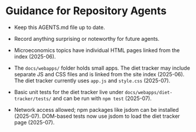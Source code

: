 # Guidance for Repository Agents

- Keep this AGENTS.md file up to date.
- Record anything surprising or noteworthy for future agents.
- Microeconomics topics have individual HTML pages linked from the index (2025-06).
- The `docs/webapps/` folder holds small apps. The diet tracker may include separate JS and CSS files and is linked from the site index (2025-06). The diet tracker currently uses `app.js` and `style.css` (2025-07).
- Basic unit tests for the diet tracker live under
  `docs/webapps/diet-tracker/tests/` and can be run with `npm test` (2025-07).

- Network access allowed; npm packages like jsdom can be installed (2025-07).
  DOM-based tests now use jsdom to load the diet tracker page (2025-07).
